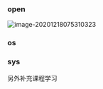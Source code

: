 ### open

![image-20201218075310323](C:\Users\xiaoj\AppData\Roaming\Typora\typora-user-images\image-20201218075310323.png)

### os





### sys





另外补充课程学习

